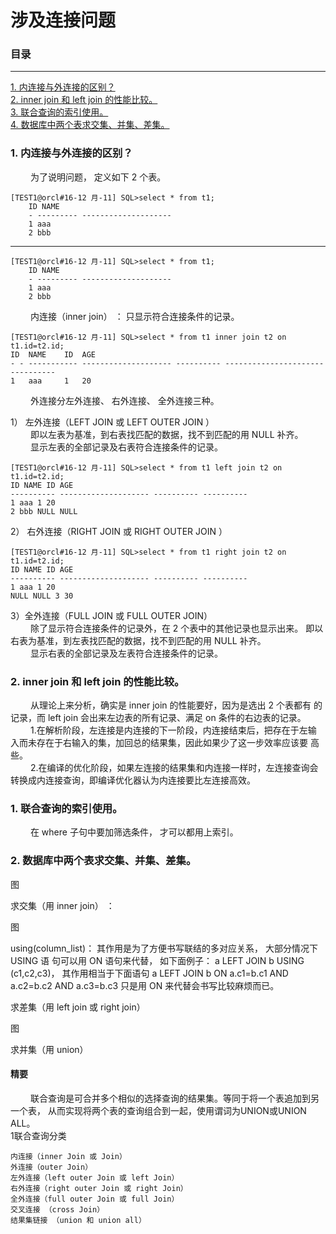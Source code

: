 # 涉及连接问题

### 目录

---
<a href="#1">1. 内连接与外连接的区别？</a> <br>
<a href="#2">2. inner join 和 left join 的性能比较。</a> <br>
<a href="#2">3. 联合查询的索引使用。</a> <br>
<a href="#2">4. 数据库中两个表求交集、并集、差集。</a> <br>


### <a name="1">1. 内连接与外连接的区别？</a>
&ensp;&ensp;&ensp;&ensp;
    为了说明问题， 定义如下 2 个表。
    
    [TEST1@orcl#16-12 月-11] SQL>select * from t1;
        ID NAME
        - --------- --------------------
        1 aaa
        2 bbb

---
    
    [TEST1@orcl#16-12 月-11] SQL>select * from t1;
        ID NAME
        - --------- --------------------
        1 aaa
        2 bbb
 
&ensp;&ensp;&ensp;&ensp;
    内连接（inner join） ： 只显示符合连接条件的记录。
    
    [TEST1@orcl#16-12 月-11] SQL>select * from t1 inner join t2 on t1.id=t2.id;
    ID  NAME    ID  AGE
    - - ----------- -------------------- ---------- --------------------------------
    1   aaa     1   20
 
&ensp;&ensp;&ensp;&ensp;
    外连接分左外连接、 右外连接、 全外连接三种。 
    
1） 左外连接（LEFT JOIN 或 LEFT OUTER JOIN ） <br>
&ensp;&ensp;&ensp;&ensp;
    即以左表为基准，到右表找匹配的数据，找不到匹配的用 NULL 补齐。 <br>
&ensp;&ensp;&ensp;&ensp;
    显示左表的全部记录及右表符合连接条件的记录。 <br>
    
    [TEST1@orcl#16-12 月-11] SQL>select * from t1 left join t2 on t1.id=t2.id;
    ID NAME ID AGE
    ---------- -------------------- ---------- ----------
    1 aaa 1 20
    2 bbb NULL NULL

2） 右外连接（RIGHT JOIN 或 RIGHT OUTER JOIN ）

    [TEST1@orcl#16-12 月-11] SQL>select * from t1 right join t2 on t1.id=t2.id;
    ID NAME ID AGE
    ---------- -------------------- ---------- ----------
    1 aaa 1 20
    NULL NULL 3 30
    
3）全外连接（FULL JOIN 或 FULL OUTER JOIN） <br>
&ensp;&ensp;&ensp;&ensp;
    除了显示符合连接条件的记录外，在 2 个表中的其他记录也显示出来。
即以右表为基准，到左表找匹配的数据，找不到匹配的用 NULL 补齐。 <br>
&ensp;&ensp;&ensp;&ensp;
    显示右表的全部记录及左表符合连接条件的记录。 <br>
      
### <a name="2">2. inner join 和 left join 的性能比较。</a>
&ensp;&ensp;&ensp;&ensp;
    从理论上来分析，确实是 inner join 的性能要好，因为是选出 2 个表都有
的记录，而 left join 会出来左边表的所有记录、满足 on 条件的右边表的记录。 <br>
&ensp;&ensp;&ensp;&ensp;
    1.在解析阶段，左连接是内连接的下一阶段，内连接结束后，把存在于左输
入而未存在于右输入的集，加回总的结果集，因此如果少了这一步效率应该要
高些。 <br>
&ensp;&ensp;&ensp;&ensp;
    2.在编译的优化阶段，如果左连接的结果集和内连接一样时，左连接查询会
转换成内连接查询，即编译优化器认为内连接要比左连接高效。 <br>

### <a name="1">1. 联合查询的索引使用。</a>
&ensp;&ensp;&ensp;&ensp;
在 where 子句中要加筛选条件， 才可以都用上索引。

### <a name="2">2. 数据库中两个表求交集、并集、差集。</a>

图

求交集（用 inner join） ：

图

using(column_list)： 其作用是为了方便书写联结的多对应关系， 大部分情况下 USING 语
句可以用 ON 语句来代替， 如下面例子：
a LEFT JOIN b USING (c1,c2,c3)， 其作用相当于下面语句
a LEFT JOIN b ON a.c1=b.c1 AND a.c2=b.c2 AND a.c3=b.c3
只是用 ON 来代替会书写比较麻烦而已。

求差集（用 left join 或 right join）

图

求并集（用 union）

#### 精要
&ensp;&ensp;&ensp;&ensp;
    联合查询是可合并多个相似的选择查询的结果集。等同于将一个表追加到另一个表，
从而实现将两个表的查询组合到一起，使用谓词为UNION或UNION ALL。 <br>
1联合查询分类    
  
    内连接（inner Join 或 Join）
    外连接（outer Join） 
    左外连接（left outer Join 或 left Join）
    右外连接（right outer Join 或 right Join）
    全外连接（full outer Join 或 full Join）
    交叉连接 （cross Join）
    结果集链接 （union 和 union all）

